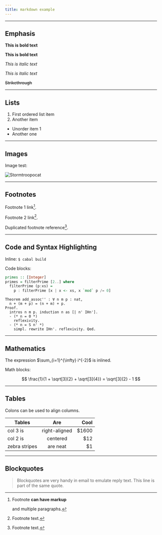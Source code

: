 ```yaml
---
title: markdown example
---
```


------

## Emphasis

**This is bold text**

__This is bold text__

*This is italic text*

_This is italic text_

~~Strikethrough~~

------

## Lists

1. First ordered list item
2. Another item

- Unorder item 1
- Another one

------

## Images

Image test:

![Stormtroopocat](https://octodex.github.com/images/stormtroopocat.jpg "The Stormtroopocat")

------

## Footnotes

Footnote 1 link[^first].

Footnote 2 link[^second].

Duplicated footnote reference[^second].

[^first]: Footnote **can have markup**

    and multiple paragraphs.

[^second]: Footnote text.

------

## Code and Syntax Highlighting

Inline: `$ cabal build`

Code blocks:

```haskell
primes :: [Integer]
primes = filterPrime [2..] where
  filterPrime (p:xs) =
    p : filterPrime [x | x <- xs, x `mod` p /= 0]
```

```coq
Theorem add_assoc'' : ∀ n m p : nat,
  n + (m + p) = (n + m) + p.
Proof.
  intros n m p. induction n as [| n' IHn'].
  - (* n = 0 *)
    reflexivity.
  - (* n = S n' *)
    simpl. rewrite IHn'. reflexivity. Qed.
```

------

## Mathematics

The expression $\sum_{i=1}^{\infty} i^{-2}$ is inlined.

Math blocks:

$$
\frac{1}{1 + \sqrt[3]{2} + \sqrt[3]{4}} = \sqrt[3]{2} - 1
$$

------

## Tables

Colons can be used to align columns.

| Tables        |      Are      |  Cool |
| ------------- | :-----------: | ----: |
| col 3 is      | right-aligned | $1600 |
| col 2 is      |   centered    |   $12 |
| zebra stripes |   are neat    |    $1 |

------

## Blockquotes

> Blockquotes are very handy in email to emulate reply text.
> This line is part of the same quote.
